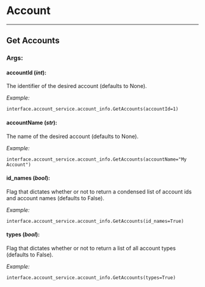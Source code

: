 # Account 

----

## Get Accounts

### **Args:**

#### accountId (*int*):

  The identifier of the desired account (defaults to None).
  
  *Example:*
  
    interface.account_service.account_info.GetAccounts(accountId=1)

#### accountName (*str*):

  The name of the desired account (defaults to None).
  
  *Example:*
  
    interface.account_service.account_info.GetAccounts(accountName="My Account")

#### id_names (*bool*):

  Flag that dictates whether or not to return a condensed list of account ids and account names (defaults to False).
  
  *Example:*
  
    interface.account_service.account_info.GetAccounts(id_names=True)

#### types (*bool*):

  Flag that dictates whether or not to return a list of all account types (defaults to False).
  
  *Example:*
  
    interface.account_service.account_info.GetAccounts(types=True)
